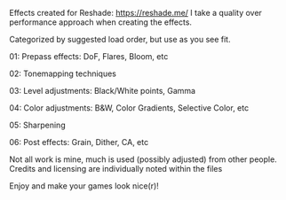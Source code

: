 Effects created for Reshade: https://reshade.me/
I take a quality over performance approach when creating the effects.

Categorized by suggested load order, but use as you see fit.

01: Prepass effects: DoF, Flares, Bloom, etc

02: Tonemapping techniques

03: Level adjustments: Black/White points, Gamma

04: Color adjustments: B&W, Color Gradients, Selective Color, etc

05: Sharpening

06: Post effects: Grain, Dither, CA, etc

Not all work is mine, much is used (possibly adjusted) from other people. Credits and licensing are individually noted within the files

Enjoy and make your games look nice(r)!
